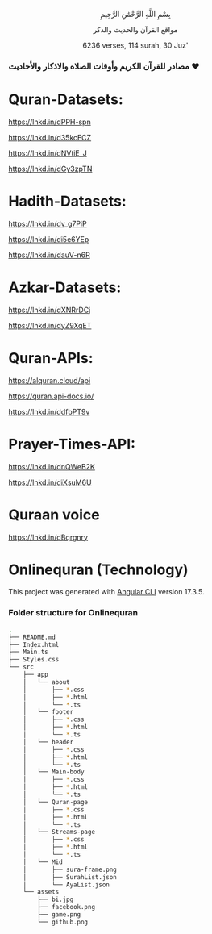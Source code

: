 <p align="center"> 
  بِسْمِ اللَّهِ الرَّحْمَٰنِ الرَّحِيمِ
</p>
<p align="center"> 
مواقع القرآن والحديث والذكر
</p>
<p align="center"> 
  6236 verses, 114 surah, 30 Juz'
</p>


### مصادر للقرآن الكريم وأوقات الصلاه والاذكار والأحاديث ❤️


# Quran-Datasets:
https://lnkd.in/dPPH-spn

https://lnkd.in/d35kcFCZ

https://lnkd.in/dNVtiE_J

https://lnkd.in/dGy3zpTN

# Hadith-Datasets:
https://lnkd.in/dv_g7PiP

https://lnkd.in/di5e6YEp

https://lnkd.in/dauV-n6R

# Azkar-Datasets:

https://lnkd.in/dXNRrDCj

https://lnkd.in/dyZ9XqET

# Quran-APIs:

https://alquran.cloud/api

https://quran.api-docs.io/

https://lnkd.in/ddfbPT9v

# Prayer-Times-API:

https://lnkd.in/dnQWeB2K

https://lnkd.in/diXsuM6U

# Quraan voice 

https://lnkd.in/dBqrgnry



# Onlinequran (Technology)
This project was generated with [Angular CLI](https://github.com/angular/angular-cli) version 17.3.5.

### Folder structure for Onlinequran
```sh
.
├── README.md
├── Index.html
├── Main.ts
├── Styles.css
└── src
    ├── app
    │   └── about
    │       ├── *.css
    │       ├── *.html
    │       └── *.ts
    │   └── footer
    │       ├── *.css
    │       ├── *.html
    │       └── *.ts
    │   └── header
    │       ├── *.css
    │       ├── *.html
    │       └── *.ts
    │   └── Main-body
    │       ├── *.css
    │       ├── *.html
    │       └── *.ts
    │   └── Quran-page
    │       ├── *.css
    │       ├── *.html
    │       └── *.ts
    │   └── Streams-page
    │       ├── *.css
    │       ├── *.html
    │       └── *.ts
    │   └── Mid
    │       ├── sura-frame.png
    │       ├── SurahList.json
    │       └── AyaList.json
    └── assets
        ├── bi.jpg
        ├── facebook.png
        ├── game.png
        └── github.png
```

